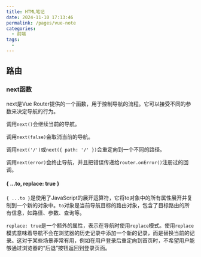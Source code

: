 ```yaml
---
title: HTML笔记
date: 2024-11-10 17:13:46
permalink: /pages/vue-note
categories:
  - 前端
tags:
  - 
---
```


## 路由

### next函数

next是Vue Router提供的一个函数，用于控制导航的流程。它可以接受不同的参数来决定导航的行为。

调用`next()`会继续当前的导航。

调用`next(false)`会取消当前的导航。

调用`next('/')`或`next({ path: '/' })`会重定向到一个不同的路径。

调用`next(error)`会终止导航，并且把错误传递给`router.onError()`注册过的回调。

#### { ...to, replace: true }

`{ ...to }`是使用了JavaScript的展开运算符，它将to对象中的所有属性展开并复制到一个新的对象中。`to`对象是当前导航目标的路由对象，包含了目标路由的所有信息，如路径、参数、查询等。

`replace: true`是一个额外的属性，表示在导航时使用`replace`模式。使用`replace`模式意味着导航不会在浏览器的历史记录中添加一个新的记录，而是替换当前的记录。这对于某些场景非常有用，例如在用户登录后重定向到首页时，不希望用户能够通过浏览器的“后退”按钮返回到登录页面。